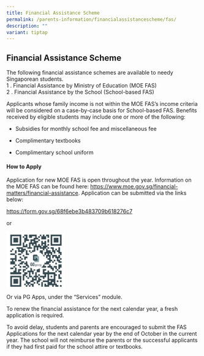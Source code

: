 ```yaml
---
title: Financial Assistance Scheme
permalink: /parents-information/financialassistancescheme/fas/
description: ""
variant: tiptap
---
```

<h2>Financial Assistance Scheme</h2>
<p>The following financial assistance schemes are available to needy Singaporean
students.
<br>1 . Financial Assistance by Ministry of Education (MOE FAS)
<br>2 . Financial Assistance by the School (School-based&nbsp;FAS)</p>
<p>Applicants whose family income is not within the MOE FAS’s income criteria
will be considered on a case-by-case basis for School-based FAS. Benefits
received by eligible students may include one or more of the following:</p>
<ul data-tight="true" class="tight">
<li>
<p>Subsidies for monthly school fee and miscellaneous fee</p>
</li>
<li>
<p>Complimentary textbooks</p>
</li>
<li>
<p>Complimentary school uniform</p>
</li>
</ul>
<h4>How to Apply</h4>
<p>Application for new MOE FAS is open throughout the year. Information on
the MOE FAS can be found here: <a href="https://www.moe.gov.sg/financial-matters/financial-assistance" rel="noopener noreferrer nofollow" target="_blank">https://www.moe.gov.sg/financial-matters/financial-assistance</a>.
Application can be submitted via the links below:</p>
<p><a href="https://form.gov.sg/68f6ebe3b483709b618276c7" rel="noopener noreferrer nofollow" target="_blank">https://form.gov.sg/68f6ebe3b483709b618276c7</a>
</p>
<p>or</p>
<div class="isomer-image-wrapper">
<img style="width: 30%;" height="auto" width="100%" alt="" src="/images/FAS.png">
</div>
<p>Or via PG Apps, under the “Services” module.</p>
<p></p>
<p>To renew the financial assistance for the next calendar year, a fresh
application is required.</p>
<p>To avoid delay, students and parents are encouraged to submit the FAS
Applications for the next calendar year by the end of October in the current
year. The school will not reimburse the parents or the successful applicants
if they had first paid for the school attire or textbooks.</p>